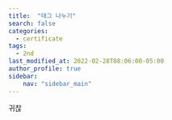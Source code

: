 ```yaml
---
title:  "태그 나누기"
search: false
categories: 
  - certificate
tags:
  - 2nd  
last_modified_at: 2022-02-28T08:06:00-05:00
author_profile: true
sidebar:
    nav: "sidebar_main"
---
```


귀찮

